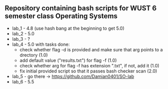 ## Repository containing bash scripts for WUST 6 semester class Operating Systems
-  lab_1 - 4.8 (use hash bang at the beginning to get 5.0)
-  lab_2 - 5.0
-  lab_3 - ?
-  lab_4 - 5.0 with tasks done:  
    - check whether flag -d is provided and make sure that arg points to a drectory (1.0)  
    - add default value ("results.txt") for flag -f (1.0)  
    - check whether arg for flag -f has extension ".txt", if not, add it (1.0)  
    - fix initial provided script so that it passes bash checker scan (2.0)  
-  lab_5 - go there -> https://github.com/Damian0401/SO-lab
-  lab_6 - 5.5
